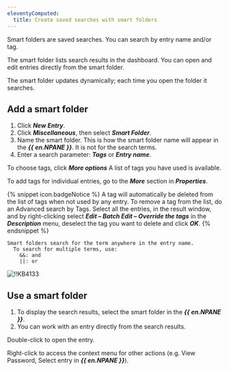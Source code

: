 ```yaml
---
eleventyComputed:
  title: Create saved searches with smart folders
---
```

Smart folders are saved searches. You can search by entry name and/or tag.

The smart folder lists search results in the dashboard. You can open and edit entries directly from the smart folder.

The smart folder updates dynamically; each time you open the folder it searches.

## Add a smart folder
1. Click ***New Entry***.
1. Click ***Miscellaneous***, then select ***Smart Folder***.
1. Name the smart folder. This is how the smart folder name will appear in the ***{{ en.NPANE }}***. It is not for the search terms.
1. Enter a search parameter: ***Tags*** or ***Entry name***.

To choose tags, click ***More options*** A list of tags you have used is available.

To add tags for individual entries, go to the ***More*** section in ***Properties***.

{% snippet icon.badgeNotice %}
A tag will automatically be deleted from the list of tags when not used by any entry. To remove a tag from the list, do an Advanced search by Tags. Select all the entries, in the result window, and by right-clicking select ***Edit – Batch Edit – Override the tags*** in the ***Description*** menu, deselect the tag you want to delete and click ***OK***.
{% endsnippet %}

```
Smart folders search for the term anywhere in the entry name.
  To search for multiple terms, use:
    &&: and
    ||: or
```

![!!KB4133](https://cdnweb.devolutions.net/docs/en/kb/KB4133.png)

## Use a smart folder
1. To display the search results, select the smart folder in the ***{{ en.NPANE }}***.
1. You can work with an entry directly from the search results.

Double-click to open the entry.

Right-click to access the context menu for other actions (e.g. View Password, Select entry in ***{{ en.NPANE }}***).
